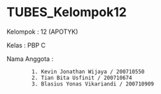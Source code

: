 # TUBES_Kelompok12

Kelompok	  : 12 (APOTYK)

Kelas		  : PBP C

Nama Anggota  : 
		    
		    1. Kevin Jonathan Wijaya / 200710550
		    2. Tian Bita Usfinit / 200710674
		    3. Blasius Yonas Vikariandi / 200710909
